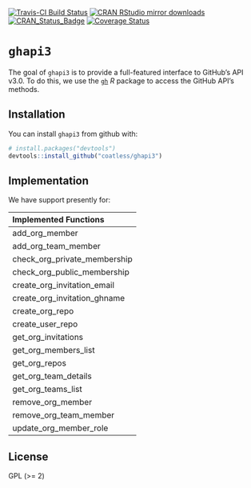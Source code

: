 
<!-- README.md is generated from README.Rmd. Please edit that file -->

[![Travis-CI Build
Status](https://travis-ci.org/coatless/ghapi3.svg?branch=master)](https://travis-ci.org/coatless/ghapi3)
[![CRAN RStudio mirror
downloads](http://cranlogs.r-pkg.org/badges/ghapi3)](http://www.r-pkg.org/pkg/ghapi3)
[![CRAN\_Status\_Badge](http://www.r-pkg.org/badges/version/ghapi3)](https://cran.r-project.org/package=ghapi3)
[![Coverage
Status](https://img.shields.io/codecov/c/github/coatless/ghapi3/master.svg)](https://codecov.io/github/coatless/ghapi3?branch=master)

# `ghapi3`

The goal of `ghapi3` is to provide a full-featured interface to GitHub’s
API v3.0. To do this, we use the [`gh`](https://github.com/r-lib/gh) *R*
package to access the GitHub API’s methods.

## Installation

You can install `ghapi3` from github with:

``` r
# install.packages("devtools")
devtools::install_github("coatless/ghapi3")
```

## Implementation

We have support presently for:

| Implemented Functions           |
| :------------------------------ |
| add\_org\_member                |
| add\_org\_team\_member          |
| check\_org\_private\_membership |
| check\_org\_public\_membership  |
| create\_org\_invitation\_email  |
| create\_org\_invitation\_ghname |
| create\_org\_repo               |
| create\_user\_repo              |
| get\_org\_invitations           |
| get\_org\_members\_list         |
| get\_org\_repos                 |
| get\_org\_team\_details         |
| get\_org\_teams\_list           |
| remove\_org\_member             |
| remove\_org\_team\_member       |
| update\_org\_member\_role       |

## License

GPL (\>= 2)
